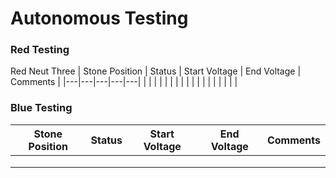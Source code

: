# Autonomous Testing
### Red Testing 
Red Neut Three
| Stone Position  | Status | Start Voltage  | End Voltage  | Comments  |
|---|---|---|---|---|
|   |   |   |   |   |
|   |   |   |   |   |
|   |   |   |   |   |

### Blue Testing

| Stone Position  | Status | Start Voltage  | End Voltage  | Comments  |
|---|---|---|---|---|
|   |   |   |   |   |
|   |   |   |   |   |
|   |   |   |   |   |
